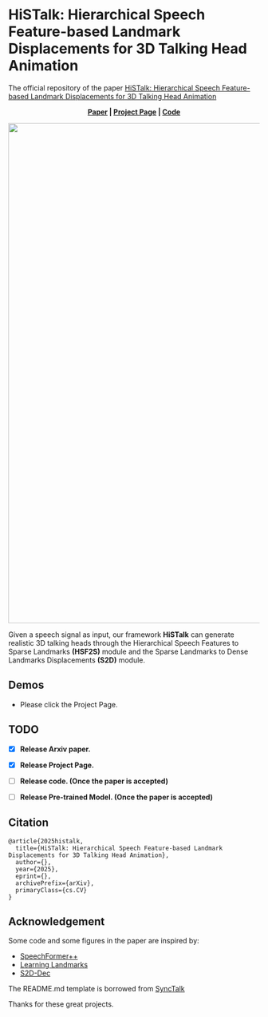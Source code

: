 # HiSTalk: Hierarchical Speech Feature-based Landmark Displacements for 3D Talking Head Animation
The official repository of the paper [HiSTalk: Hierarchical Speech Feature-based Landmark Displacements for 3D Talking Head Animation](https://arxiv.org/abs/2404.01647)

<p align='center'>
  <b>
    <a href="">Paper</a>
    | 
    <a href="http://acmmm25h.bwbwiwn.site/">Project Page</a>
    |
    <a href="https://anonymous.4open.science/r/HiSTalk_Anonymous-3FDD/README.md">Code</a> 
  </b>
</p> 
<!--https://wangryhen.github.io/HSFTalk.github.io/>
<!-- Colab notebook demonstration: [![Open In Colab](https://colab.research.google.com/assets/colab-badge.svg)](https://colab.research.google.com/drive/1Egq0_ZK5sJAAawShxC0y4JRZQuVS2X-Z?usp=sharing) -->

  <p align='center'>  
    <img src='https://raw.githubusercontent.com/wangryhen/HiSTalk_Anonymous/main/paper_images/framework.svg' width='1000'/>
  </p>

Given a speech signal as input, our framework <strong>HiSTalk</strong> can generate realistic 3D talking heads through the Hierarchical Speech Features to Sparse Landmarks <strong>(HSF2S)</strong> module and the Sparse Landmarks to Dense Landmarks Displacements <strong>(S2D)</strong> module.
## Demos
- Please click the Project Page.


## TODO
- [x] **Release Arxiv paper.**
- [x] **Release Project Page.**
- [ ] **Release code. (Once the paper is accepted)**
- [ ] **Release Pre-trained Model. (Once the paper is accepted)**



## Citation	

```
@article{2025histalk,
  title={HiSTalk: Hierarchical Speech Feature-based Landmark Displacements for 3D Talking Head Animation},
  author={},
  year={2025},
  eprint={},
  archivePrefix={arXiv},
  primaryClass={cs.CV}
}
```


## Acknowledgement
<!-- Some code are borrowed from following projects:
* [SpeechFormer++](https://github.com/wyhsirius/LIA)
* [Learning Landmarks](https://github.com/OpenTalker/DPE)
* [EAT](https://github.com/yuangan/EAT_code)
* [PD-FGC](https://github.com/Dorniwang/PD-FGC-inference)
* [Wav2Lip](https://github.com/Rudrabha/Wav2Lip)
* [FOMM video preprocessing](https://github.com/AliaksandrSiarohin/video-preprocessing) -->

 Some code and some figures in the paper are inspired by:
* [SpeechFormer++](https://arxiv.org/pdf/2302.14638)
* [Learning Landmarks](https://arxiv.org/pdf/2306.01415)
* [S2D-Dec](https://arxiv.org/pdf/2105.07463)

The README.md template is borrowed from [SyncTalk](https://github.com/ziqiaopeng/SyncTalk)


Thanks for these great projects.
